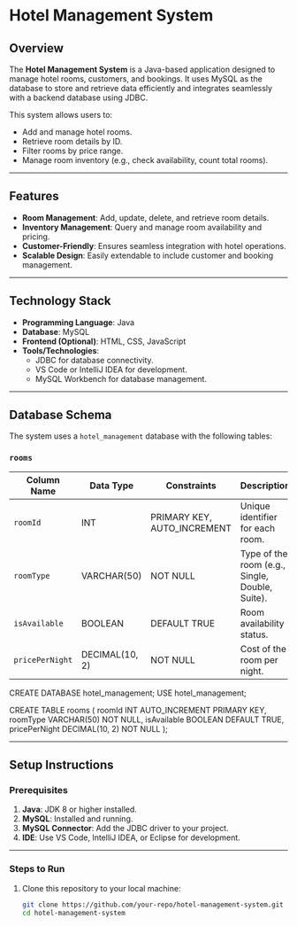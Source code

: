 # Hotel Management System

## Overview

The **Hotel Management System** is a Java-based application designed to manage hotel rooms, customers, and bookings. It uses MySQL as the database to store and retrieve data efficiently and integrates seamlessly with a backend database using JDBC.

This system allows users to:
- Add and manage hotel rooms.
- Retrieve room details by ID.
- Filter rooms by price range.
- Manage room inventory (e.g., check availability, count total rooms).

---

## Features

- **Room Management**: Add, update, delete, and retrieve room details.
- **Inventory Management**: Query and manage room availability and pricing.
- **Customer-Friendly**: Ensures seamless integration with hotel operations.
- **Scalable Design**: Easily extendable to include customer and booking management.

---

## Technology Stack

- **Programming Language**: Java
- **Database**: MySQL
- **Frontend (Optional)**: HTML, CSS, JavaScript
- **Tools/Technologies**:
  - JDBC for database connectivity.
  - VS Code or IntelliJ IDEA for development.
  - MySQL Workbench for database management.

---

## Database Schema

The system uses a `hotel_management` database with the following tables:

### `rooms`
| Column Name      | Data Type        | Constraints             | Description                   |
|-------------------|------------------|-------------------------|-------------------------------|
| `roomId`         | INT             | PRIMARY KEY, AUTO_INCREMENT | Unique identifier for each room. |
| `roomType`       | VARCHAR(50)     | NOT NULL                | Type of the room (e.g., Single, Double, Suite). |
| `isAvailable`    | BOOLEAN         | DEFAULT TRUE            | Room availability status.     |
| `pricePerNight`  | DECIMAL(10, 2)  | NOT NULL                | Cost of the room per night.   |


CREATE DATABASE hotel_management;
USE hotel_management;

CREATE TABLE rooms (
    roomId INT AUTO_INCREMENT PRIMARY KEY,
    roomType VARCHAR(50) NOT NULL,
    isAvailable BOOLEAN DEFAULT TRUE,
    pricePerNight DECIMAL(10, 2) NOT NULL
);


---

## Setup Instructions

### Prerequisites

1. **Java**: JDK 8 or higher installed.
2. **MySQL**: Installed and running.
3. **MySQL Connector**: Add the JDBC driver to your project.
4. **IDE**: Use VS Code, IntelliJ IDEA, or Eclipse for development.

---

### Steps to Run

1. Clone this repository to your local machine:
   ```bash
   git clone https://github.com/your-repo/hotel-management-system.git
   cd hotel-management-system


